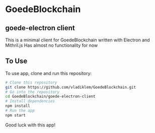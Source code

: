 # GoedeBlockchain

## goede-electron client

This is a minimal client for GoedeBlockchain written with Electron and Mithril.js
Has almost no functionality for now

## To Use

To use app, clone and run this repository:

```bash
# Clone this repository
git clone https://github.com/vladiklem/GoedeBlockchain.git
# Go into the repository
cd GoedeBlockchain/goede-electron-client
# Install dependencies
npm install
# Run the app
npm start
```

Good luck with this app!
